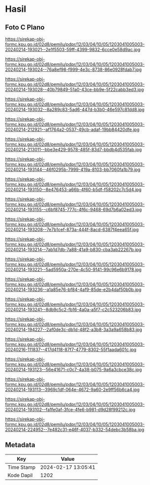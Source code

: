 # Hasil

## Foto C Plano

https://sirekap-obj-formc.kpu.go.id/02d8/pemilu/pdpr/12/03/04/10/05/1203041005003-20240214-193021--2e1f5503-59ff-4399-9832-6cce0e58d9ac.jpg

https://sirekap-obj-formc.kpu.go.id/02d8/pemilu/pdpr/12/03/04/10/05/1203041005003-20240214-193024--76a8ef98-f999-4e3c-8738-86e0928fdab7.jpg

https://sirekap-obj-formc.kpu.go.id/02d8/pemilu/pdpr/12/03/04/10/05/1203041005003-20240214-193028--40b79849-51a0-43ce-bb9e-5f22cabb3ed3.jpg

https://sirekap-obj-formc.kpu.go.id/02d8/pemilu/pdpr/12/03/04/10/05/1203041005003-20240214-193032--8a289c83-5ad6-447d-b3b0-46e597c81dd8.jpg

https://sirekap-obj-formc.kpu.go.id/02d8/pemilu/pdpr/12/03/04/10/05/1203041005003-20240214-212921--af1764a2-0537-49cb-adaf-19bb84420dfe.jpg

https://sirekap-obj-formc.kpu.go.id/02d8/pemilu/pdpr/12/03/04/10/05/1203041005003-20240214-213011--bbe3e429-9578-485f-83d7-bbdb4d535fab.jpg

https://sirekap-obj-formc.kpu.go.id/02d8/pemilu/pdpr/12/03/04/10/05/1203041005003-20240214-193144--46f0295b-7999-419a-8103-bb7060fa1b79.jpg

https://sirekap-obj-formc.kpu.go.id/02d8/pemilu/pdpr/12/03/04/10/05/1203041005003-20240214-193150--8e476453-a66b-4f60-b5df-f58202c7c5d4.jpg

https://sirekap-obj-formc.kpu.go.id/02d8/pemilu/pdpr/12/03/04/10/05/1203041005003-20240214-193155--c6bf8745-777c-4f6c-9468-69d7b6a02ed3.jpg

https://sirekap-obj-formc.kpu.go.id/02d8/pemilu/pdpr/12/03/04/10/05/1203041005003-20240214-193208--7e7b1cef-873a-444f-8acd-6387f4eea65f.jpg

https://sirekap-obj-formc.kpu.go.id/02d8/pemilu/pdpr/12/03/04/10/05/1203041005003-20240214-193214--7ab1d7db-7a88-41a9-b830-cba3ab22267b.jpg

https://sirekap-obj-formc.kpu.go.id/02d8/pemilu/pdpr/12/03/04/10/05/1203041005003-20240214-193221--5ad5950a-270e-4c50-9141-99c96e6b9178.jpg

https://sirekap-obj-formc.kpu.go.id/02d8/pemilu/pdpr/12/03/04/10/05/1203041005003-20240214-193236--a1a85e76-bf84-4af9-85de-e2b4daf50b0b.jpg

https://sirekap-obj-formc.kpu.go.id/02d8/pemilu/pdpr/12/03/04/10/05/1203041005003-20240214-193241--8db9c5c2-fb16-4a0a-a5f7-c2c523206b83.jpg

https://sirekap-obj-formc.kpu.go.id/02d8/pemilu/pdpr/12/03/04/10/05/1203041005003-20240214-194227--2af0de3c-db1d-48f2-a3b8-3a3a9a658b83.jpg

https://sirekap-obj-formc.kpu.go.id/02d8/pemilu/pdpr/12/03/04/10/05/1203041005003-20240216-111837--417d4118-87f7-4779-8302-55f1aada601c.jpg

https://sirekap-obj-formc.kpu.go.id/02d8/pemilu/pdpr/12/03/04/10/05/1203041005003-20240214-193123--56e41671-c0c7-4a38-b075-9a6a3cbce38c.jpg

https://sirekap-obj-formc.kpu.go.id/02d8/pemilu/pdpr/12/03/04/10/05/1203041005003-20240214-193113--3969c1df-064e-4672-9a60-2e9ff56b6ca4.jpg

https://sirekap-obj-formc.kpu.go.id/02d8/pemilu/pdpr/12/03/04/10/05/1203041005003-20240214-193102--fa1fe0af-3fce-4fe6-b981-d9d28f99212c.jpg

https://sirekap-obj-formc.kpu.go.id/02d8/pemilu/pdpr/12/03/04/10/05/1203041005003-20240214-224952--7e482c31-e46f-4037-b332-54debc3b58ba.jpg


## Metadata

| Key        | Value               |
| ---------- | ------------------- |
| Time Stamp | 2024-02-17 13:05:41 |
| Kode Dapil | 1202                |



